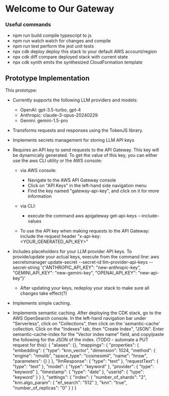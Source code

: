 
# Welcome to Our Gateway

### Useful commands
* npm run build compile typescript to js
* npm run watch watch for changes and compile
* npm run test perform the jest unit tests
* npx cdk deploy deploy this stack to your default AWS account/region
* npx cdk diff compare deployed stack with current state
* npx cdk synth emits the synthesized CloudFormation template

## Prototype Implementation
This prototype:

* Currently supports the following LLM providers and models:
    * OpenAI: gpt-3.5-turbo, gpt-4
    * Anthropic: claude-3-opus-20240229
    * Gemini: gemini-1.5-pro
* Transforms requests and responses using the TokenJS library.
* Implements secrets management for storing LLM API keys
* Requires an API key to send requests to the API Gateway. This key will be dynamically generated. To get the value of this key, you can either use the aws CLI utility or the AWS console:

  * via AWS console:
    * Navigate to the AWS API Gateway console
    * Click on "API Keys" in the left-hand side navigation menu
    * Find the key named "gateway-api-key", and click on it for more information
  * via CLI:
    * execute the command aws apigateway get-api-keys --include-values

  * To use the API key when making requests to the API Gateway: include the request header "x-api-key: <YOUR_GENERATED_API_KEY>"

* Includes placeholders for your LLM provider API keys. To provide/update your actual keys, execute from the command line: aws secretsmanager update-secret --secret-id llm-provider-api-keys --secret-string '{"ANTHROPIC_API_KEY": "new-anthropic-key", "GEMINI_API_KEY": "new-gemini-key", "OPENAI_API_KEY": "new-api-key"}'

    * After updating your keys, redeploy your stack to make sure all changes take effect(?)

* Implements simple caching. 

* Implements semantic caching. After deploying the CDK stack, go to the AWS
OpenSearch console. In the left-hand navigation bar under "Serverless", click on
"Collections", then click on the 'semantic-cache' collection. Click on the "Indexes"
tab, then "Create Index", "JSON". Enter semantic-cache-index for the "Vector index 
name" field, and copy/paste the following for the JSON of the index.
(TODO - automate a PUT request for this):
{
  "aliases": {},
  "mappings": {
    "properties": {
      "embedding": {
        "type": "knn_vector",
        "dimension": 1024,
        "method": {
          "engine": "nmslib",
          "space_type": "cosinesimil",
          "name": "hnsw",
          "parameters": {}
        }
      },
      "llmResponse": {
        "type": "text"
      },
      "requestText": {
        "type": "text"
      },
      "model": {
        "type": "keyword"
      },
      "provider": {
        "type": "keyword"
      },
      "timestamp": {
        "type": "date"
      },
      "userId": {
        "type": "keyword"
      }
    }
  },
  "settings": {
    "index": {
      "number_of_shards": "2",
      "knn.algo_param": {
          "ef_search": "512"
      },
      "knn": "true",
      "number_of_replicas": "0"
    }
  }
}



